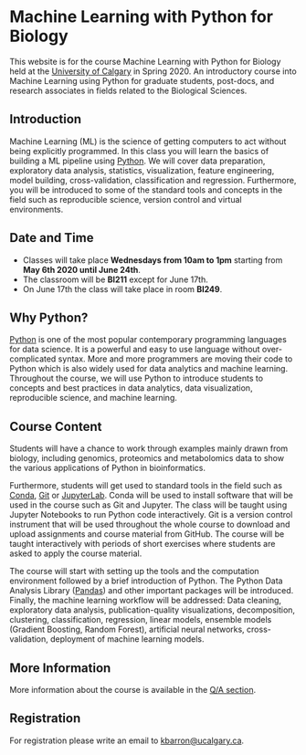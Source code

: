 # Machine Learning with Python for Biology

This website is for the course Machine Learning with Python for Biology held at the [University of Calgary](https://www.ucalgary.ca) in Spring 2020. An introductory course into Machine Learning using Python for graduate students, post-docs, and research associates in fields related to the Biological Sciences.

## Introduction
Machine Learning (ML) is the science of getting computers to act without being explicitly programmed. In this class you will learn the basics of building a ML pipeline using [Python](https://www.python.org/). We will cover data preparation, exploratory data analysis, statistics, visualization, feature engineering, model building, cross-validation, classification and regression. Furthermore, you will be introduced to some of the standard tools and concepts in the field such as reproducible science, version control and virtual environments.


## Date and Time
- Classes will take place **Wednesdays from 10am to 1pm** starting from **May 6th 2020 until June 24th**.
- The classroom will be **BI211** except for June 17th.
- On June 17th the class will take place in room **BI249**.


## Why Python?
[Python](https://www.python.org/) is one of the most popular contemporary programming languages for data science. It is a powerful and easy to use language without over-complicated syntax. More and more programmers are moving their code to Python which is also widely used for data analytics and machine learning. Throughout the course, we will use Python to introduce students to concepts and best practices in data analytics, data visualization, reproducible science, and machine learning. 


## Course Content
Students will have a chance to work through examples mainly drawn from biology, including genomics, proteomics and metabolomics data to show the various applications of Python in bioinformatics.
 
Furthermore, students will get used to standard tools in the field such as [Conda](https://docs.conda.io/en/latest/), [Git](https://git-scm.com/) or [JupyterLab](https://jupyterlab.readthedocs.io/en/stable/). Conda will be used to install software that will be used in the course such as Git and Jupyter. The class will be taught using Jupyter Notebooks to run Python code interactively. Git is a version control instrument that will be used throughout the whole course to download and upload assignments and course material from GitHub. The course will be taught interactively with periods of short exercises where students are asked to apply the course material.
 
The course will start with setting up the tools and the computation environment followed by a brief introduction of Python. The Python Data Analysis Library ([Pandas](https://pandas.pydata.org/)) and other important packages will be introduced. Finally, the machine learning workflow will be addressed: Data cleaning, exploratory data analysis, publication-quality visualizations, decomposition, clustering, classification, regression, linear models, ensemble models (Gradient Boosting, Random Forest), artificial neural networks, cross-validation, deployment of machine learning models.


## More Information
More information about the course is available in the [Q/A section](qa.md).

## Registration
For registration please write an email to [kbarron@ucalgary.ca](mailto:kbarron@ucalgary.ca).

